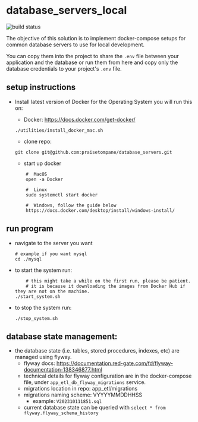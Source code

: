 # database_servers_local
![build status](https://github.com/RSAWEB/database_servers_local/actions/workflows/database_servers_local.yaml/badge.svg) <br>

The objective of this solution is to implement docker-compose setups for common database servers to use for local development. <br>

You can copy them into the project to share the `.env` file between your application and the database or run them from here and copy only the database credentials to your project's `.env` file.

## setup instructions
- Install latest version of Docker for the Operating System you will run this on:
    * Docker: https://docs.docker.com/get-docker/
    ```shell
    ./utilities/install_docker_mac.sh
    ```

    - clone repo: 
    ```shell
    git clone git@github.com:praisetompane/database_servers.git
    ```

    - start up docker
    ```shell
        #  MacOS 
        open -a Docker
    ```
    ```shell
        #  Linux     
        sudo systemctl start docker
    ```
    ```shell
        #  Windows, follow the guide below
        https://docs.docker.com/desktop/install/windows-install/
    ```

##  run program
- navigate to the server you want
    ```shell
    # example if you want mysql
    cd ./mysql
    ```
- to start the system run:
    ```shell
        # this might take a while on the first run, please be patient.
        # it is because it downloading the images from Docker Hub if they are not on the machine.
    ./start_system.sh
    ```

- to stop the system run:
    ```shell
    ./stop_system.sh
    ```

## database state management:

- the database state (i.e. tables, stored procedures, indexes, etc) are managed using flyway.
    - flyway docs:  https://documentation.red-gate.com/fd/flyway-documentation-138346877.html
    - technical details for flyway configuration are in the docker-compose file, under `app_etl_db_flyway_migrations` service.
    - migrations location in repo: app_etl/migrations
    - migrations naming scheme: VYYYYMMDDHHSS
        - example: `V202310111851.sql`
    - current database state can be queried with `select * from flyway.flyway_schema_history`